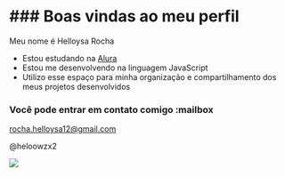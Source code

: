 # ### Boas vindas ao meu perfil 

Meu nome é Helloysa Rocha

- Estou estudando na [Alura](https://www.alura.com.br)
- Estou me desenvolvendo na linguagem JavaScript
- Utilizo esse espaço para minha organização e compartilhamento dos meus projetos desenvolvidos

### Você pode entrar em contato comigo :mailbox

rocha.helloysa12@gmail.com

@heloowzx2



![](https://wallpapercave.com/wp/wp9718215.jpg)
